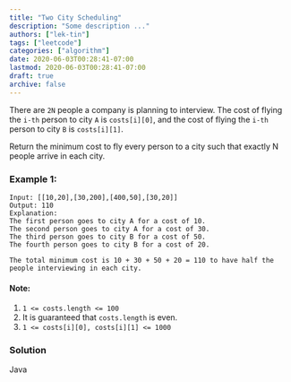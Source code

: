 ```yaml
---
title: "Two City Scheduling"
description: "Some description ..."
authors: ["lek-tin"]
tags: ["leetcode"]
categories: ["algorithm"]
date: 2020-06-03T00:28:41-07:00
lastmod: 2020-06-03T00:28:41-07:00
draft: true
archive: false
---
```


There are `2N` people a company is planning to interview. The cost of flying the `i-th` person to city `A` is `costs[i][0]`, and the cost of flying the `i-th` person to city `B` is `costs[i][1]`.  

Return the minimum cost to fly every person to a city such that exactly N people arrive in each city.  

### Example 1:

```
Input: [[10,20],[30,200],[400,50],[30,20]]
Output: 110
Explanation: 
The first person goes to city A for a cost of 10.
The second person goes to city A for a cost of 30.
The third person goes to city B for a cost of 50.
The fourth person goes to city B for a cost of 20.

The total minimum cost is 10 + 30 + 50 + 20 = 110 to have half the people interviewing in each city.
```

#### Note:

1. `1 <= costs.length <= 100`
2. It is guaranteed that `costs.length` is even.
3. `1 <= costs[i][0], costs[i][1] <= 1000`

### Solution

Java
```java
```
